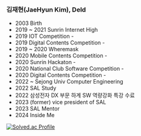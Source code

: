 ### 김재현(JaeHyun Kim), Deld
* 2003 Birth
* 2019 ~ 2021 Sunrin Internet High
* 2019 IOT Competition - 
* 2019 Digital Contents Competition - 
* 2019 ~ 2020 Wheremask
* 2020 Mobile Contents Competition -
* 2020 Sunrin Hackaton - 
* 2020 National Club Software Competition - 
* 2020 Digital Contents Competition - 
* 2022 ~ Sejong Univ Computer Engineering
* 2022 SAL Study
* 2022 삼성전자 DX 부문 하계 SW 역량강화 특강 수료
* 2023 (former) vice president of SAL
* 2023 SAL Mentor
* 2024 Inside Me

[![Solved.ac Profile](http://mazassumnida.wtf/api/v2/generate_badge?boj=rlapo)](https://solved.ac/rlapo/)

